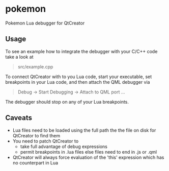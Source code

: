 # pokemon
Pokemon Lua debugger for QtCreator

## Usage
To see an example how to integrate the debugger with your C/C++ code take a look at 

>src/example.cpp 

To connect QtCreator with to you Lua code, start your executable, set breakpoints 
in your Lua code, and then attach the QML debugger via

> Debug -> Start Debugging -> Attach to QML port ...

The debugger should stop on any of your Lua breakpoints.

## Caveats
- Lua files need to be loaded using the full path the the file on disk for QtCreator to find them
- You need to patch QtCreator to
    - take full advantage of debug expressions
    - permit breakpoints in .lua files else files need to end in .js or .qml
- QtCreator will always force evaluation of the 'this' expression which has no counterpart in Lua 